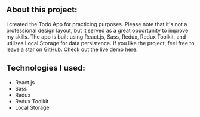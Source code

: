 ## About this project:
I created the Todo App for practicing purposes. Please note that it's not a professional design layout, but it served as a great opportunity to improve my skills. The app is built using React.js, Sass, Redux, Redux Toolkit, and utilizes Local Storage for data persistence. If you like the project, feel free to leave a star on [GitHub](https://github.com/nachat-ayoub/react-todo-app). Check out the live demo [here](https://ayoub-react-todo-app.web.app/).

## Technologies I used:
- React.js
- Sass
- Redux
- Redux Toolkit
- Local Storage
